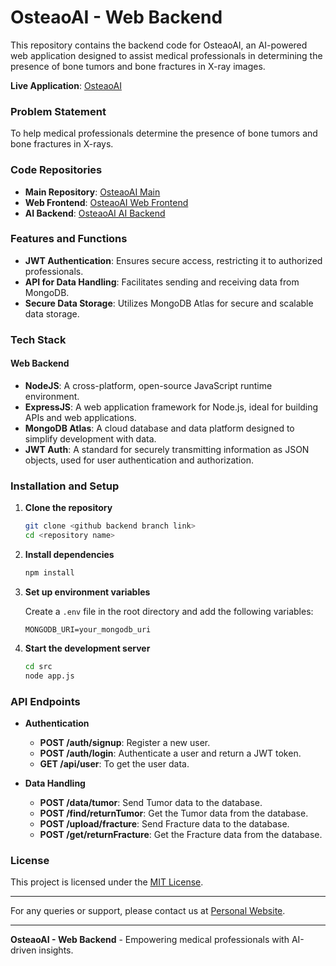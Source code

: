 # OsteaoAI - Web Backend

This repository contains the backend code for OsteaoAI, an AI-powered web application designed to assist medical professionals in determining the presence of bone tumors and bone fractures in X-ray images.

**Live Application**: [OsteaoAI](https://osteoai.onrender.com)

### Problem Statement

To help medical professionals determine the presence of bone tumors and bone fractures in X-rays.

### Code Repositories

- **Main Repository**: [OsteaoAI Main](https://github.com/sumitkrjha/OsteoAI)
- **Web Frontend**: [OsteaoAI Web Frontend](https://github.com/sumitkrjha/OsteoAI/tree/WebFrontend)
- **AI Backend**: [OsteaoAI AI Backend](https://github.com/sumitkrjha/OsteoAI/tree/Backend)

### Features and Functions

- **JWT Authentication**: Ensures secure access, restricting it to authorized professionals.
- **API for Data Handling**: Facilitates sending and receiving data from MongoDB.
- **Secure Data Storage**: Utilizes MongoDB Atlas for secure and scalable data storage.

### Tech Stack

#### Web Backend

- **NodeJS**: A cross-platform, open-source JavaScript runtime environment.
- **ExpressJS**: A web application framework for Node.js, ideal for building APIs and web applications.
- **MongoDB Atlas**: A cloud database and data platform designed to simplify development with data.
- **JWT Auth**: A standard for securely transmitting information as JSON objects, used for user authentication and authorization.

### Installation and Setup

1. **Clone the repository**
    ```bash
    git clone <github backend branch link>
    cd <repository name>
    ```

2. **Install dependencies**
    ```bash
    npm install
    ```

3. **Set up environment variables**

    Create a `.env` file in the root directory and add the following variables:
    ```env
    MONGODB_URI=your_mongodb_uri
    ```

4. **Start the development server**
    ```bash
    cd src
    node app.js
    ```

### API Endpoints

- **Authentication**
    - **POST /auth/signup**: Register a new user.
    - **POST /auth/login**: Authenticate a user and return a JWT token.
    - **GET /api/user**: To get the user data.

- **Data Handling**
    - **POST /data/tumor**: Send Tumor data to the database.
    - **POST /find/returnTumor**: Get the Tumor data from the database.
    - **POST /upload/fracture**: Send Fracture data to the database.
    - **POST /get/returnFracture**: Get the Fracture data from the database.
    

### License

This project is licensed under the [MIT License](https://github.com/git/git-scm.com/blob/main/MIT-LICENSE.txt).

---

For any queries or support, please contact us at [Personal Website](https://sumitkrjha.onrender.com).

---

**OsteaoAI - Web Backend** - Empowering medical professionals with AI-driven insights.
